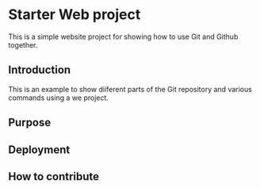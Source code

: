 # Starter Web project

This is a simple website project for showing how to use Git and Github together.

## Introduction

This is an example to show diiferent parts of the Git repository and various commands using a
we project.

## Purpose

## Deployment

## How to contribute